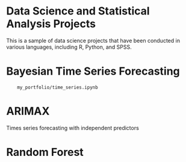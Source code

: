# Data Science and Statistical Analysis Projects

This is a sample of data science projects that have been conducted in various languages, including R, Python, and SPSS.

# Bayesian Time Series Forecasting

        my_portfolio/time_series.ipynb
      

# ARIMAX
Times series forecasting with independent predictors 

# Random Forest 



